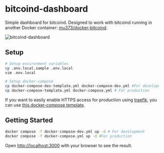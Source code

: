 # bitcoind-dashboard

Simple dashboard for bitcoind. Designed to work with bitcoind running in another Docker container: [mu373/docker-bitcoind](https://github.com/mu373/docker-bitcoind).

![bitcoind-dashboard](https://github.com/mu373/bitcoind-dashboard/assets/2176670/57f0bbfb-59bc-4e84-bd26-b885bc19b9de)

## Setup
```sh
# Setup environment variables
cp .env.local.sample .env.local
vim .env.local

# Setup docker-compose
cp docker-compose-dev-template.yml docker-compose-dev.yml #For development
cp docker-compose-template.yml docker-compose.yml # For production 
```

If you want to easily enable HTTPS access for production using [traefik](https://github.com/mu373/traefik), you can use [this docker-compose template](https://github.com/mu373/bitcoind-dashboard/blob/main/docker-compose-traefik-template.yml).

## Getting Started
```sh
docker compose -f docker-compose-dev.yml up -d # For development
docker compose -f docker-compose.yml up -d #For production
```

Open [http://localhost:3000](http://localhost:3000) with your browser to see the result.

